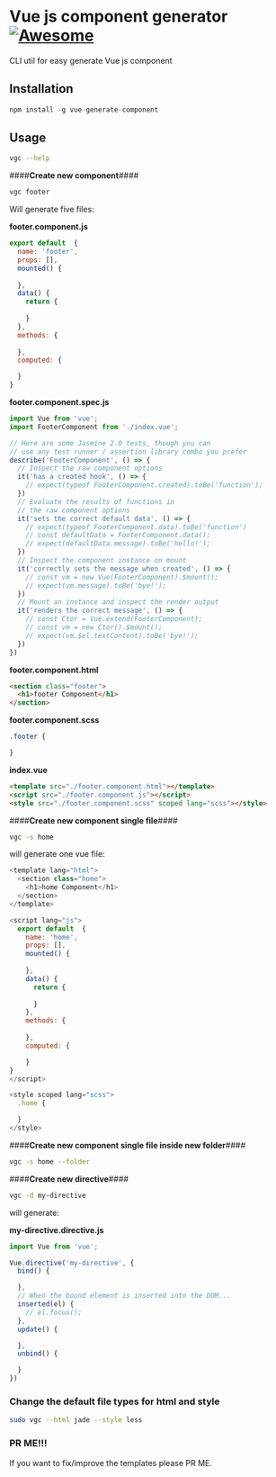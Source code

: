 # Vue js component generator [![Awesome](https://cdn.rawgit.com/sindresorhus/awesome/d7305f38d29fed78fa85652e3a63e154dd8e8829/media/badge.svg)](https://github.com/sindresorhus/awesome)

CLI util for easy generate Vue js component
## Installation
```js
npm install -g vue-generate-component
```

## Usage

```bash
vgc --help
```

####**Create new component**####
```bash
vgc footer
```
Will generate five files:

**footer.component.js**
```javascript
export default  {
  name: 'footer',
  props: [],
  mounted() {
    
  },
  data() {
    return {
      
    }
  },
  methods: {
   
  },
  computed: {

  }
}

```

**footer.component.spec.js**
```javascript
import Vue from 'vue';
import FooterComponent from './index.vue';

// Here are some Jasmine 2.0 tests, though you can
// use any test runner / assertion library combo you prefer
describe('FooterComponent', () => {
  // Inspect the raw component options
  it('has a created hook', () => {
    // expect(typeof FooterComponent.created).toBe('function');
  })
  // Evaluate the results of functions in
  // the raw component options
  it('sets the correct default data', () => {
    // expect(typeof FooterComponent.data).toBe('function')
    // const defaultData = FooterComponent.data();
    // expect(defaultData.message).toBe('hello!');
  })
  // Inspect the component instance on mount
  it('correctly sets the message when created', () => {
    // const vm = new Vue(FooterComponent).$mount();
    // expect(vm.message).toBe('bye!');
  })
  // Mount an instance and inspect the render output
  it('renders the correct message', () => {
    // const Ctor = Vue.extend(FooterComponent);
    // const vm = new Ctor().$mount();
    // expect(vm.$el.textContent).toBe('bye!');
  })
})

```

**footer.component.html**
```html
<section class="footer">
  <h1>footer Component</h1>
</section>

```

**footer.component.scss**
```css
.footer {

}
```

**index.vue**
```html
<template src="./footer.component.html"></template>
<script src="./footer.component.js"></script>
<style src="./footer.component.scss" scoped lang="scss"></style>
```

####**Create new component single file**####
```bash
vgc -s home
```
will generate one vue file:
```javascript
<template lang="html">
  <section class="home">
    <h1>home Component</h1>
  </section>
</template>

<script lang="js">
  export default  {
    name: 'home',
    props: [],
    mounted() {
      
    },
    data() {
      return {
        
      }
    },
    methods: {
    
    },
    computed: {

    }
}
</script>

<style scoped lang="scss">
  .home {

  }
</style>
```

####**Create new component single file inside new folder**####
```bash
vgc -s home --folder
```

####**Create new directive**####
```bash
vgc -d my-directive
```
will generate:

**my-directive.directive.js**
```javascript
import Vue from 'vue';

Vue.directive('my-directive', {
  bind() {

  },
  // When the bound element is inserted into the DOM...
  inserted(el) {
    // el.focus();
  },
  update() {

  },
  unbind() {

  }
})
```

### Change the default file types for html and style
```bash
sudo vgc --html jade --style less
```
### PR ME!!!
If you want to fix/improve the templates please PR ME.
